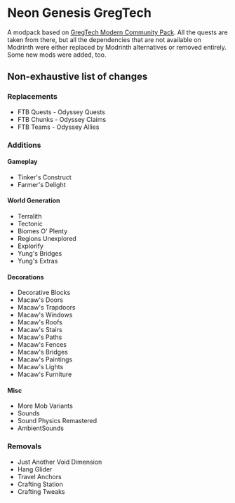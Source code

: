 # Neon Genesis GregTech

A modpack based on [GregTech Modern Community Pack](https://github.com/GregTechCEu/GregTech-Modern-Community-Pack/).
All the quests are taken from there, but all the dependencies that are not available on Modrinth
were either replaced by Modrinth alternatives or removed entirely. Some new mods were added, too.

## Non-exhaustive list of changes

### Replacements

- FTB Quests - Odyssey Quests
- FTB Chunks - Odyssey Claims
- FTB Teams - Odyssey Allies

### Additions

#### Gameplay

- Tinker's Construct
- Farmer's Delight

#### World Generation

- Terralith
- Tectonic
- Biomes O' Plenty
- Regions Unexplored
- Explorify
- Yung's Bridges
- Yung's Extras

#### Decorations

- Decorative Blocks
- Macaw's Doors
- Macaw's Trapdoors
- Macaw's Windows
- Macaw's Roofs
- Macaw's Stairs
- Macaw's Paths
- Macaw's Fences
- Macaw's Bridges
- Macaw's Paintings
- Macaw's Lights
- Macaw's Furniture

#### Misc

- More Mob Variants
- Sounds
- Sound Physics Remastered
- AmbientSounds

### Removals

- Just Another Void Dimension
- Hang Glider
- Travel Anchors
- Crafting Station
- Crafting Tweaks
